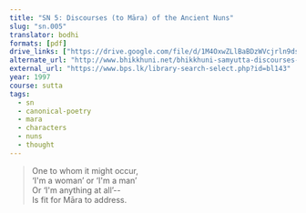 ```yaml
---
title: "SN 5: Discourses (to Māra) of the Ancient Nuns"
slug: "sn.005"
translator: bodhi
formats: [pdf]
drive_links: ["https://drive.google.com/file/d/1M4OxwZLlBaBDzWVcjrln9dsoH2zj8t_l"]
alternate_url: "http://www.bhikkhuni.net/bhikkhuni-samyutta-discourses-of-the-ancient-nuns/"
external_url: "https://www.bps.lk/library-search-select.php?id=bl143"
year: 1997
course: sutta
tags: 
  - sn
  - canonical-poetry
  - mara
  - characters
  - nuns
  - thought
---
```


> One to whom it might occur,  
‘I'm a woman’ or ‘I'm a man’  
Or ‘I'm anything at all’--  
Is fit for Māra to address.
